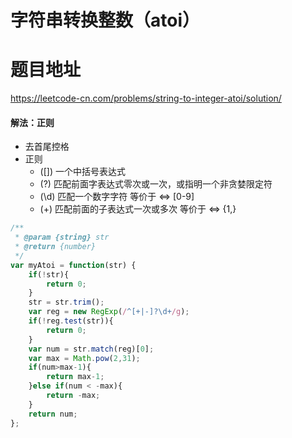 # 字符串转换整数（atoi）
# 题目地址
<https://leetcode-cn.com/problems/string-to-integer-atoi/solution/>
#### 解法：正则

+ 去首尾控格
+ 正则
    + ([])  一个中括号表达式
    + (?)   匹配前面字表达式零次或一次，或指明一个非贪婪限定符
    + (\d)  匹配一个数字字符 等价于 <=> [0-9]
    + (+)   匹配前面的子表达式一次或多次 等价于 <=> {1,}
```javascript
/**
 * @param {string} str
 * @return {number}
 */
var myAtoi = function(str) {
    if(!str){
        return 0;
    }
    str = str.trim();
    var reg = new RegExp(/^[+|-]?\d+/g);
    if(!reg.test(str)){
        return 0;
    }
    var num = str.match(reg)[0];
    var max = Math.pow(2,31);
    if(num>max-1){
        return max-1;
    }else if(num < -max){
        return -max;
    }
    return num;
};
```